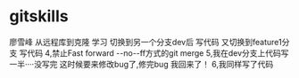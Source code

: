 ﻿# gitskills
廖雪峰 从远程库到克隆 学习
切换到另一个分支dev后 写代码
又切换到feature1分支 写代码
4,禁止Fast forward --no--ff方式的git merge
5,我在dev分支上代码写一半····没写完 这时候要来修改bug了,修完bug 我回来了！
6,我同样写了代码